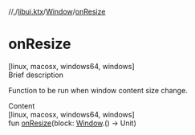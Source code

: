 //[.](../../index.md)/[libui.ktx](../index.md)/[Window](index.md)/[onResize](on-resize.md)



# onResize  
[linux, macosx, windows64, windows]  
Brief description  


Function to be run when window content size change.

  
  
  
Content  
[linux, macosx, windows64, windows]  
fun [onResize](on-resize.md)(block: [Window](index.md).() -> Unit)  



